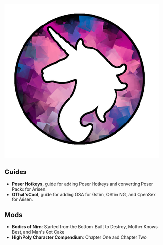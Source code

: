![](https://github.com/SamsyTheUnicorn/SamsyTheUnicorn.github.io/blob/main/Avatar12102022Bordered.png?raw=true)

## Guides
- **Poser Hotkeys**, guide for adding Poser Hotkeys and converting Poser Packs for Arisen.
- **OThat'sCool**, guide for adding OSA for Ostim, OStim NG, and OpenSex for Arisen.
## Mods
- **Bodies of Nirn**: Started from the Bottom, Built to Destroy, Mother Knows Best, and Man's Got Cake
- **High Poly Character Compendium**: Chapter One and Chapter Two
